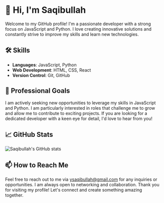 # 👋 Hi, I'm Saqibullah

Welcome to my GitHub profile! I'm a passionate developer with a strong focus on JavaScript and Python. I love creating innovative solutions and constantly strive to improve my skills and learn new technologies.

## 🛠 Skills

- **Languages**: JavaScript, Python
- **Web Development**: HTML, CSS, React
- **Version Control**: Git, GitHub

## 💼 Professional Goals

I am actively seeking new opportunities to leverage my skills in JavaScript and Python. I am particularly interested in roles that challenge me to grow and allow me to contribute to exciting projects. If you are looking for a dedicated developer with a keen eye for detail, I'd love to hear from you!

## 📈 GitHub Stats
![Saqibullah's GitHub stats](https://github.com/Saqibullah-ui/Saqibullah-ui/tree/main)

## 📫 How to Reach Me

Feel free to reach out to me via [ysaqibullah@gmail.com](mailto:ysaqibullah@mail.com) for any inquiries or opportunities. I am always open to networking and collaboration.
Thank you for visiting my profile! Let's connect and create something amazing together.
